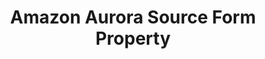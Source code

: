 ---
# -------------------------- #
#        CONTENT TYPE        #
# -------------------------- #

product-type: "connect"
content-type: "api-form"
form-type: "source"
key: "source-form-properties-aurora-object"


# -------------------------- #
#        OBJECT INFO         #
# -------------------------- #

title: "Amazon Aurora Source Form Property"
api-type: "platform.aurora"
display-name: "Amazon Aurora"

source-type: "database"
docs-name: "aurora-rds"
db-type: "mysql"

description: ""

# -------------------------- #
#      OBJECT ATTRIBUTES     #
# -------------------------- #

## See these fields in _data/connect/common/database-sources.yml > all-databases
## This object will also list the fields in the `mysql` list ^

uses-common-fields: true
uses-feature-fields: true
uses-start-date: false

object-attributes:
  - name: "allow_non_auto_increment_pks"
    type: "string"
    required: false
    description: |
      If `true`, an auto-incrementing Primary Key will not be required for tables using Full Table Replication. Auto-incrementing Primary Keys are used during full table replication to allow the replication of a table to span multiple replication jobs.

      Unless set, this property will default to `true`.
    value: "true"
  
  - name: "filter_dbs"
    required: false
    read-only: false
    internal: false
    type: "array"
    description: |
      **Optional**: An array of strings that specifies the name of the databases that can be discovered by Stitch.

      If no value is specified, Stitch will discover all databases on the host.
    value: |
      ["<DATABASE_NAME>", "<OTHER_DATABASE_NAME>"]
---